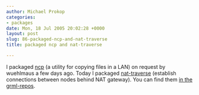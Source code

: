 ```yaml
---
author: Michael Prokop
categories:
- packages
date: Mon, 18 Jul 2005 20:02:28 +0000
layout: post
slug: 86-packaged-ncp-and-nat-traverse
title: packaged ncp and nat-traverse

---
```

I packaged [ncp](http://www.fefe.de/ncp/) (a utility for copying files in a LAN) on request by wuehlmaus a few days ago. Today I packaged [nat\-traverse](http://linide.sourceforge.net/nat-traverse/) (establish connections between nodes behind NAT gateway). You can find them [in the grml\-repos](https://grml.org/repos/).  
